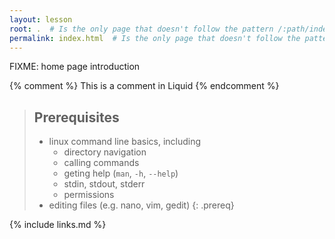 ```yaml
---
layout: lesson
root: .  # Is the only page that doesn't follow the pattern /:path/index.html
permalink: index.html  # Is the only page that doesn't follow the pattern /:path/index.html
---
```

FIXME: home page introduction

<!-- this is an html comment -->

{% comment %} This is a comment in Liquid {% endcomment %}

> ## Prerequisites
> 
> * linux command line basics, including
>   - directory navigation
>   - calling commands
>   - geting help (`man`, `-h`, `--help`)
>   - stdin, stdout, stderr
>   - permissions
> * editing files (e.g. nano, vim, gedit)
{: .prereq}

{% include links.md %}
